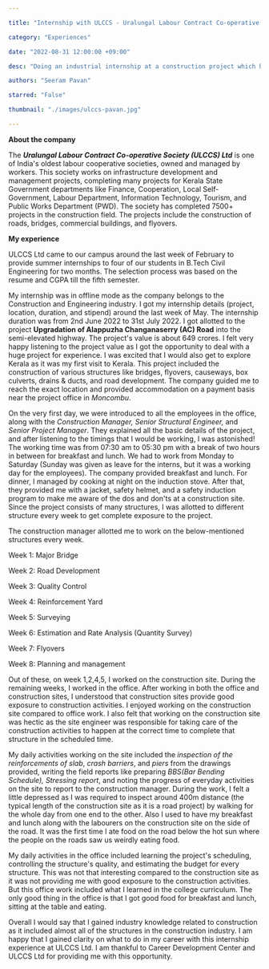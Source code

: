 ```yaml
---

title: "Internship with ULCCS - Uralungal Labour Contract Co-operative society"

category: "Experiences"

date: "2022-08-31 12:00:00 +09:00"

desc: "Doing an industrial internship at a construction project which has a humungous project value at a new location might sound a bit scary. Join Seeram Pavan as he describes his internship experience at ULCCS, Kerala."

authors: "Seeram Pavan"

starred: "False"

thumbnail: "./images/ulccs-pavan.jpg"

---
```

**About the company**


  


The **_Uralungal Labour Contract Co-operative Society (ULCCS) Ltd_** is one of India's oldest labour cooperative societies, owned and managed by workers. This society works on infrastructure development and management projects, completing many projects for Kerala State Government departments like Finance, Cooperation, Local Self-Government, Labour Department, Information Technology, Tourism, and Public Works Department (PWD). The society has completed 7500+ projects in the construction field. The projects include the construction of roads, bridges, commercial buildings, and flyovers.

  

**My experience**

  

ULCCS Ltd came to our campus around the last week of February to provide summer internships to four of our students in B.Tech Civil Engineering for two months. The selection process was based on the resume and CGPA till the fifth semester.

  

My internship was in offline mode as the company belongs to the Construction and Engineering industry. I got my internship details (project, location, duration, and stipend) around the last week of May. The internship duration was from 2nd June 2022 to 31st July 2022. I got allotted to the project **Upgradation of Alappuzha Changanaserry (AC) Road** into the semi-elevated highway. The project's value is about 649 crores. I felt very happy listening to the project value as I got the opportunity to deal with a huge project for experience. I was excited that I would also get to explore Kerala as it was my first visit to Kerala. This project included the construction of various structures like bridges, flyovers, causeways, box culverts, drains & ducts, and road development. The company guided me to reach the exact location and provided accommodation on a payment basis near the project office in _Moncombu_.

On the very first day, we were introduced to all the employees in the office, along with the _Construction Manager, Senior Structural Engineer,_ and _Senior Project Manager_. They explained all the basic details of the project, and after listening to the timings that I would be working, I was astonished! The working time was from 07:30 am to 05:30 pm with a break of two hours in between for breakfast and lunch. We had to work from Monday to Saturday (Sunday was given as leave for the interns, but it was a working day for the employees). The company provided breakfast and lunch. For dinner, I managed by cooking at night on the induction stove. After that, they provided me with a jacket, safety helmet, and a safety induction program to make me aware of the dos and don'ts at a construction site. Since the project consists of many structures, I was allotted to different structure every week to get complete exposure to the project.

  

The construction manager allotted me to work on the below-mentioned structures every week.

Week 1: Major Bridge

Week 2: Road Development

Week 3: Quality Control

Week 4: Reinforcement Yard

Week 5: Surveying

Week 6: Estimation and Rate Analysis (Quantity Survey)

Week 7: Flyovers

Week 8: Planning and management

  

Out of these, on week 1,2,4,5, I worked on the construction site. During the remaining weeks, I worked in the office. After working in both the office and construction sites, I understood that construction sites provide good exposure to construction activities. I enjoyed working on the construction site compared to office work. I also felt that working on the construction site was hectic as the site engineer was responsible for taking care of the construction activities to happen at the correct time to complete that structure in the scheduled time.

  

My daily activities working on the site included the _inspection of the reinforcements of slab_, _crash barriers_, and _piers_ from the drawings provided, writing the field reports like preparing _BBS(Bar Bending Schedule), Stressing report_, and noting the progress of everyday activities on the site to report to the construction manager. During the work, I felt a little depressed as I was required to inspect around 400m distance (the typical length of the construction site as it is a road project) by walking for the whole day from one end to the other. Also I used to have my breakfast and lunch along with the labourers on the construction site on the side of the road. It was the first time I ate food on the road below the hot sun where the people on the roads saw us weirdly eating food.

  

My daily activities in the office included learning the project's scheduling, controlling the structure's quality, and estimating the budget for every structure. This was not that interesting compared to the construction site as it was not providing me with good exposure to the construction activities. But this office work included what I learned in the college curriculum. The only good thing in the office is that I got good food for breakfast and lunch, sitting at the table and eating.

  

Overall I would say that I gained industry knowledge related to construction as it included almost all of the structures in the construction industry. I am happy that I gained clarity on what to do in my career with this internship experience at ULCCS Ltd. I am thankful to Career Development Center and ULCCS Ltd for providing me with this opportunity.

